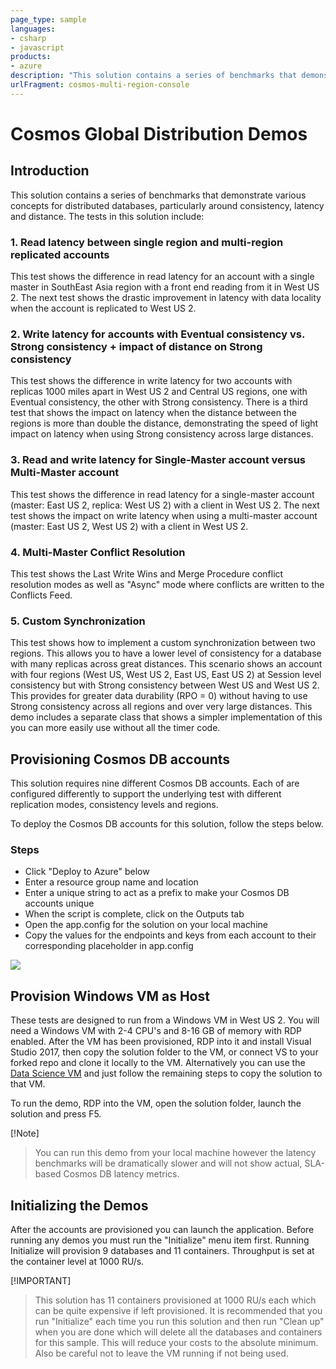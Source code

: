 ```yaml
---
page_type: sample
languages:
- csharp
- javascript
products:
- azure
description: "This solution contains a series of benchmarks that demonstrate various concepts for distributed databases,"
urlFragment: cosmos-multi-region-console
---
```


# Cosmos Global Distribution Demos

## Introduction

This solution contains a series of benchmarks that demonstrate various concepts for distributed databases, particularly around consistency, latency and distance. The tests in this solution include:

### 1. Read latency between single region and multi-region replicated accounts

This test shows the difference in read latency for an account with a single master in SouthEast Asia region with a front end reading from it in West US 2. The next test shows the drastic improvement in latency with data locality when the account is replicated to West US 2.

### 2. Write latency for accounts with Eventual consistency vs. Strong consistency + impact of distance on Strong consistency

This test shows the difference in write latency for two accounts with replicas 1000 miles apart in West US 2 and Central US regions, one with Eventual consistency, the other with Strong consistency. There is a third test that shows the impact on latency when the distance between the regions is more than double the distance, demonstrating the speed of light impact on latency when using Strong consistency across large distances.

### 3. Read and write latency for Single-Master account versus Multi-Master account

This test shows the difference in read latency for a single-master account (master: East US 2, replica: West US 2) with a client in West US 2. The next test shows the impact on write latency when using a multi-master account (master: East US 2, West US 2) with a client in West US 2.

### 4. Multi-Master Conflict Resolution

This test shows the Last Write Wins and Merge Procedure conflict resolution modes as well as "Async" mode where conflicts are written to the Conflicts Feed.

### 5. Custom Synchronization

This test shows how to implement a custom synchronization between two regions. This allows you to have a lower level of consistency for a database with many replicas across great distances. This scenario shows an account with four regions (West US, West US 2, East US, East US 2) at Session level consistency but with Strong consistency between West US and West US 2. This provides for greater data durability (RPO = 0) without having to use Strong consistency across all regions and over very large distances. This demo includes a separate class that shows a simpler implementation of this you can more easily use without all the timer code.

## Provisioning Cosmos DB accounts

This solution requires nine different Cosmos DB accounts. Each of are configured differently to support the underlying test with different replication modes, consistency levels and regions.

To deploy the Cosmos DB accounts for this solution, follow the steps below.

### Steps

- Click "Deploy to Azure" below
- Enter a resource group name and location
- Enter a unique string to act as a prefix to make your Cosmos DB accounts unique
- When the script is complete, click on the Outputs tab
- Open the app.config for the solution on your local machine
- Copy the values for the endpoints and keys from each account to their corresponding placeholder in app.config

<a href="https://portal.azure.com/#create/Microsoft.Template/uri/https%3A%2F%2Fraw.githubusercontent.com%2Fmarkjbrown%2Fcosmos-global-distribution-demos%2Fmaster%2FCosmosGlobalDistDemos%2Fazuredeploy.json" target="_blank">
    <img src="http://azuredeploy.net/deploybutton.png"/>
</a>

## Provision Windows VM as Host

These tests are designed to run from a Windows VM in West US 2. You will need a Windows VM with 2-4 CPU's and 8-16 GB of memory with RDP enabled. After the VM has been provisioned, RDP into it and install Visual Studio 2017, then copy the solution folder to the VM, or connect VS to your forked repo and clone it locally to the VM. Alternatively you can use the [Data Science VM](https://ms.portal.azure.com/#create/microsoft-dsvm.dsvm-windowsserver-2016) and just follow the remaining steps to copy the solution to that VM.

To run the demo, RDP into the VM, open the solution folder, launch the solution and press F5.

[!Note]
> You can run this demo from your local machine however the latency benchmarks will be dramatically slower and will not show actual, SLA-based Cosmos DB latency metrics.

## Initializing the Demos

After the accounts are provisioned you can launch the application. Before running any demos you must run the "Initialize" menu item first. Running Initialize will provision 9 databases and 11 containers. Throughput is set at the container level at 1000 RU/s.

[!IMPORTANT]
> This solution has 11 containers provisioned at 1000 RU/s each which can be quite expensive if left provisioned. It is recommended that you run "Initialize" each time you run this solution and then run "Clean up" when you are done which will delete all the databases and containers for this sample. This will reduce your costs to the absolute minimum. Also be careful not to leave the VM running if not being used.
